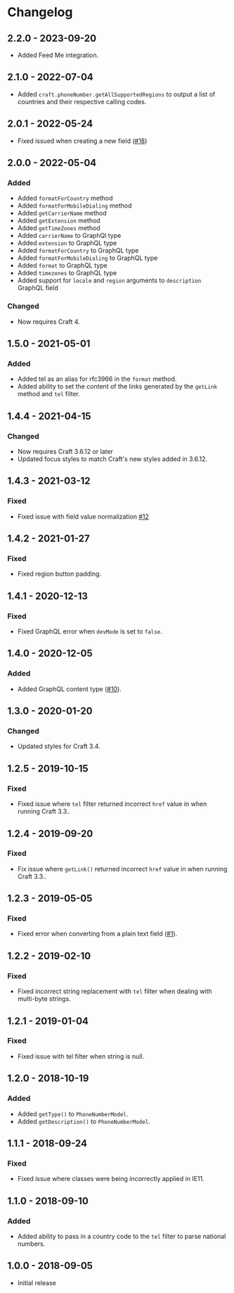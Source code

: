 # Changelog

## 2.2.0 - 2023-09-20

- Added Feed Me integration.

## 2.1.0 - 2022-07-04

- Added `craft.phoneNumber.getAllSupportedRegions` to output a list of countries and their respective calling codes.

## 2.0.1 - 2022-05-24

- Fixed issued when creating a new field ([#18](https://github.com/rynpsc/craft-phone-number/issues/18))

## 2.0.0 - 2022-05-04

### Added

- Added `formatForCountry` method
- Added `formatForMobileDialing` method
- Added `getCarrierName` method
- Added `getExtension` method
- Added `getTimeZones` method
- Added `carrierName` to GraphQl type
- Added `extension` to GraphQL type
- Added `formatForCountry` to GraphQL type
- Added `formatForMobileDialing` to GraphQL type
- Added `format` to GraphQL type
- Added `timezones` to GraphQL type
- Added support for `locale` and `region` arguments to `description` GraphQL field 

### Changed

- Now requires Craft 4.

## 1.5.0 - 2021-05-01

### Added

- Added tel as an alias for rfc3966 in the `format` method.
- Added ability to set the content of the links generated by the `getLink` method and `tel` filter.

## 1.4.4 - 2021-04-15

### Changed

- Now requires Craft 3.6.12 or later
- Updated focus styles to match Craft's new styles added in 3.6.12.

## 1.4.3 - 2021-03-12

### Fixed

- Fixed issue with field value normalization [#12](https://github.com/rynpsc/craft-phone-number/issues/12)

## 1.4.2 - 2021-01-27

### Fixed

- Fixed region button padding. 

## 1.4.1 - 2020-12-13

### Fixed

- Fixed GraphQL error when `devMode` is set to `false`.

## 1.4.0 - 2020-12-05

### Added

- Added GraphQL content type ([#10](https://github.com/rynpsc/craft-phone-number/pull/10)).

## 1.3.0 - 2020-01-20

### Changed

- Updated styles for Craft 3.4.

## 1.2.5 - 2019-10-15

### Fixed

- Fixed issue where `tel` filter returned incorrect `href` value in when running Craft 3.3..

## 1.2.4 - 2019-09-20

### Fixed

- Fix issue where `getLink()` returned incorrect `href` value in when running Craft 3.3..

## 1.2.3 - 2019-05-05

### Fixed

- Fixed error when converting from a plain text field ([#1](https://github.com/rynpsc/craft-phone-number/issues/1)).

## 1.2.2 - 2019-02-10

### Fixed

- Fixed incorrect string replacement with `tel` filter when dealing with multi-byte strings.

## 1.2.1 - 2019-01-04

### Fixed

- Fixed issue with tel filter when string is null.

## 1.2.0 - 2018-10-19

### Added

- Added `getType()` to `PhoneNumberModel`.
- Added `getDescription()` to `PhoneNumberModel`.

## 1.1.1 - 2018-09-24

### Fixed

- Fixed issue where classes were being incorrectly applied in IE11.

## 1.1.0 - 2018-09-10

### Added

- Added ability to pass in a country code to the `tel` filter to parse national numbers.

## 1.0.0 - 2018-09-05

- Initial release
